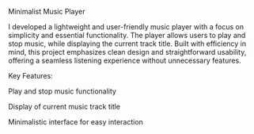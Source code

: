 Minimalist Music Player

    




I developed a lightweight and user-friendly music player with a focus on simplicity and essential functionality. The player allows users to play and stop music, while displaying the current track title. Built with efficiency in mind, this project emphasizes clean design and straightforward usability, offering a seamless listening experience without unnecessary features.

Key Features:

Play and stop music functionality

Display of current music track title

Minimalistic interface for easy interaction
 